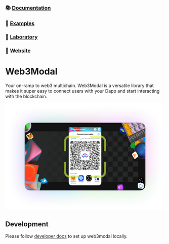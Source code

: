 ### 📚 [Documentation](https://docs.walletconnect.com/2.0/web3modal/about)

### 🔎 [Examples](https://github.com/WalletConnect/web3modal-examples)

### 🧪 [Laboratory](https://lab.web3modal.com)

### 🔗 [Website](https://web3modal.com)

# Web3Modal

Your on-ramp to web3 multichain. Web3Modal is a versatile library that makes it super easy to connect users with your Dapp and start interacting with the blockchain.

<p align="center">
  <img src="./.github/assets/header.png" alt="" border="0">
</p>

## Development

Please follow [developer docs](./.github/docs/development.md) to set up web3modal locally.
